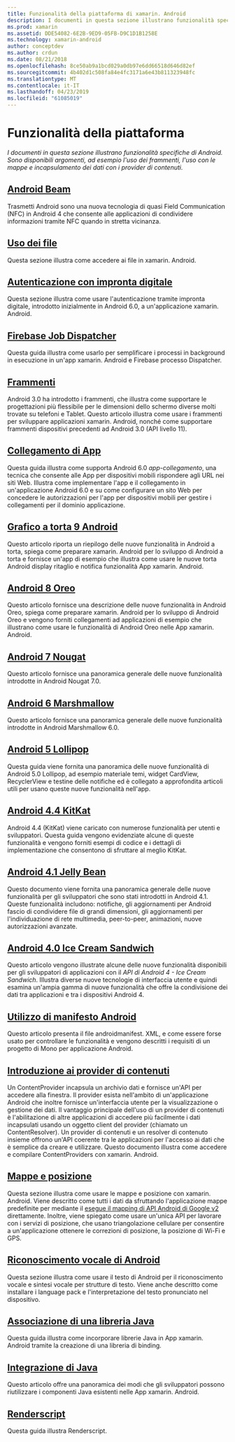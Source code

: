 ```yaml
---
title: Funzionalità della piattaforma di xamarin. Android
description: I documenti in questa sezione illustrano funzionalità specifiche di Android. Sono disponibili argomenti, ad esempio l'uso dei frammenti, l'uso con le mappe e incapsulamento dei dati con i provider di contenuti.
ms.prod: xamarin
ms.assetid: DDE54082-6E2B-9ED9-05FB-D9C1D1B1258E
ms.technology: xamarin-android
author: conceptdev
ms.author: crdun
ms.date: 08/21/2018
ms.openlocfilehash: 8ce50ab9a1bcd029a0db97e6dd66518d646d82ef
ms.sourcegitcommit: 4b402d1c508fa84e4fc3171a6e43b811323948fc
ms.translationtype: MT
ms.contentlocale: it-IT
ms.lasthandoff: 04/23/2019
ms.locfileid: "61085019"
---
```

# <a name="platform-features"></a>Funzionalità della piattaforma

_I documenti in questa sezione illustrano funzionalità specifiche di Android. Sono disponibili argomenti, ad esempio l'uso dei frammenti, l'uso con le mappe e incapsulamento dei dati con i provider di contenuti._

## <a name="android-beamandroidplatformandroid-beammd"></a>[Android Beam](~/android/platform/android-beam.md)

Trasmetti Android sono una nuova tecnologia di quasi Field Communication (NFC) in Android 4 che consente alle applicazioni di condividere informazioni tramite NFC quando in stretta vicinanza.

## <a name="working-with-filesandroidplatformfilesindexmd"></a>[Uso dei file](~/android/platform/files/index.md)

Questa sezione illustra come accedere ai file in xamarin. Android.

## <a name="fingerprint-authenticationandroidplatformfingerprint-authenticationindexmd"></a>[Autenticazione con impronta digitale](~/android/platform/fingerprint-authentication/index.md)

Questa sezione illustra come usare l'autenticazione tramite impronta digitale, introdotto inizialmente in Android 6.0, a un'applicazione xamarin. Android.


## <a name="firebase-job-dispatcherandroidplatformfirebase-job-dispatchermd"></a>[Firebase Job Dispatcher](~/android/platform/firebase-job-dispatcher.md)

Questa guida illustra come usarlo per semplificare i processi in background in esecuzione in un'app xamarin. Android e Firebase processo Dispatcher.

##  <a name="fragmentsandroidplatformfragmentsindexmd"></a>[Frammenti](~/android/platform/fragments/index.md)

Android 3.0 ha introdotto i frammenti, che illustra come supportare le progettazioni più flessibile per le dimensioni dello schermo diverse molti trovate su telefoni e Tablet. Questo articolo illustra come usare i frammenti per sviluppare applicazioni xamarin. Android, nonché come supportare frammenti dispositivi precedenti ad Android 3.0 (API livello 11).



## <a name="app-linkingandroidplatformapp-linkingmd"></a>[Collegamento di App](~/android/platform/app-linking.md)

Questa guida illustra come supporta Android 6.0 _app-collegamento_, una tecnica che consente alle App per dispositivi mobili rispondere agli URL nei siti Web. Illustra come implementare l'app e il collegamento in un'applicazione Android 6.0 e su come configurare un sito Web per concedere le autorizzazioni per l'app per dispositivi mobili per gestire i collegamenti per il dominio applicazione.


##  <a name="android-9-pieandroidplatformpiemd"></a>[Grafico a torta 9 Android](~/android/platform/pie.md)

Questo articolo riporta un riepilogo delle nuove funzionalità in Android a torta, spiega come preparare xamarin. Android per lo sviluppo di Android a torta e fornisce un'app di esempio che illustra come usare le nuove torta Android display ritaglio e notifica funzionalità App xamarin. Android.


##  <a name="android-8-oreoandroidplatformoreomd"></a>[Android 8 Oreo](~/android/platform/oreo.md)

Questo articolo fornisce una descrizione delle nuove funzionalità in Android Oreo, spiega come preparare xamarin. Android per lo sviluppo di Android Oreo e vengono forniti collegamenti ad applicazioni di esempio che illustrano come usare le funzionalità di Android Oreo nelle App xamarin. Android.



##  <a name="android-7-nougatandroidplatformnougatmd"></a>[Android 7 Nougat](~/android/platform/nougat.md)

Questo articolo fornisce una panoramica generale delle nuove funzionalità introdotte in Android Nougat 7.0.




##  <a name="android-6-marshmallowandroidplatformmarshmallowmd"></a>[Android 6 Marshmallow](~/android/platform/marshmallow.md)

Questo articolo fornisce una panoramica generale delle nuove funzionalità introdotte in Android Marshmallow 6.0.




##  <a name="android-5-lollipopandroidplatformlollipopmd"></a>[Android 5 Lollipop](~/android/platform/lollipop.md)

Questa guida viene fornita una panoramica delle nuove funzionalità di Android 5.0 Lollipop, ad esempio materiale temi, widget CardView, RecyclerView e testine delle notifiche ed è collegato a approfondita articoli utili per usano queste nuove funzionalità nell'app.



##  <a name="android-44-kitkatandroidplatformkitkatmd"></a>[Android 4.4 KitKat](~/android/platform/kitkat.md)

Android 4.4 (KitKat) viene caricato con numerose funzionalità per utenti e sviluppatori. Questa guida vengono evidenziate alcune di queste funzionalità e vengono forniti esempi di codice e i dettagli di implementazione che consentono di sfruttare al meglio KitKat.




##  <a name="android-41-jelly-beanandroidplatformjelly-beanmd"></a>[Android 4.1 Jelly Bean](~/android/platform/jelly-bean.md)

Questo documento viene fornita una panoramica generale delle nuove funzionalità per gli sviluppatori che sono stati introdotti in Android 4.1. Queste funzionalità includono: notifiche, gli aggiornamenti per Android fascio di condividere file di grandi dimensioni, gli aggiornamenti per l'individuazione di rete multimedia, peer-to-peer, animazioni, nuove autorizzazioni avanzate.



##  <a name="android-40-ice-cream-sandwichandroidplatformice-cream-sandwichmd"></a>[Android 4.0 Ice Cream Sandwich](~/android/platform/ice-cream-sandwich.md)

Questo articolo vengono illustrate alcune delle nuove funzionalità disponibili per gli sviluppatori di applicazioni con il *API di Android 4 - Ice Cream Sandwich*.
Illustra diverse nuove tecnologie di interfaccia utente e quindi esamina un'ampia gamma di nuove funzionalità che offre la condivisione dei dati tra applicazioni e tra i dispositivi Android 4.


##  <a name="working-with-the-android-manifestandroid-manifestmd"></a>[Utilizzo di manifesto Android](android-manifest.md)

Questo articolo presenta il file androidmanifest. XML, e come essere forse usato per controllare le funzionalità e vengono descritti i requisiti di un progetto di Mono per applicazione Android.


##  <a name="introduction-to-content-providersandroidplatformcontent-providersindexmd"></a>[Introduzione ai provider di contenuti](~/android/platform/content-providers/index.md)

Un ContentProvider incapsula un archivio dati e fornisce un'API per accedere alla finestra. Il provider esista nell'ambito di un'applicazione Android che inoltre fornisce un'interfaccia utente per la visualizzazione o gestione dei dati. Il vantaggio principale dell'uso di un provider di contenuti è l'abilitazione di altre applicazioni di accedere più facilmente i dati incapsulati usando un oggetto client del provider (chiamato un ContentResolver). Un provider di contenuti e un resolver di contenuto insieme offrono un'API coerente tra le applicazioni per l'accesso ai dati che è semplice da creare e utilizzare. Questo documento illustra come accedere e compilare ContentProviders con xamarin. Android.



##  <a name="maps-and-locationandroidplatformmaps-and-locationindexmd"></a>[Mappe e posizione](~/android/platform/maps-and-location/index.md)

Questa sezione illustra come usare le mappe e posizione con xamarin. Android. Viene descritto come tutti i dati da sfruttando l'applicazione mappe predefinite per mediante il [esegue il mapping di API Android di Google v2](https://developers.google.com/maps/documentation/android/) direttamente. Inoltre, viene spiegato come usare un'unica API per lavorare con i servizi di posizione, che usano triangolazione cellulare per consentire a un'applicazione ottenere le correzioni di posizione, la posizione di Wi-Fi e GPS.



## <a name="android-speechandroidplatformspeechmd"></a>[Riconoscimento vocale di Android](~/android/platform/speech.md)

Questa sezione illustra come usare il testo di Android per il riconoscimento vocale e sintesi vocale per strutture di testo. Viene anche descritto come installare i language pack e l'interpretazione del testo pronunciato nel dispositivo.


##  <a name="binding-a-java-librarybinding-java-libraryindexmd"></a>[Associazione di una libreria Java](binding-java-library/index.md)

Questa guida illustra come incorporare librerie Java in App xamarin. Android tramite la creazione di una libreria di binding.

##  <a name="java-integrationjava-integrationindexmd"></a>[Integrazione di Java](java-integration/index.md)

Questo articolo offre una panoramica dei modi che gli sviluppatori possono riutilizzare i componenti Java esistenti nelle App xamarin. Android.

##  <a name="renderscriptrenderscriptmd"></a>[Renderscript](renderscript.md)

Questa guida illustra Renderscript.
